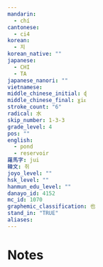 ```yaml
---
mandarin:
  - chí
cantonese:
  - ci4
korean:
  - 지
korean_native: ""
japanese:
  - CHI
  - TA
japanese_nanori: ""
vietnamese:
middle_chinese_initial: ɖ
middle_chinese_final: ɣiᴇ
stroke_count: "6"
radical: 水
skip_number: 1-3-3
grade_level: 4
pos: ""
english:
  - pond
  - reservoir
羅馬字: jui
韓文: 쥐
joyo_level: ""
hsk_level: ""
hanmun_edu_level: ""
danayo_id: 4152
mc_id: 1070
graphemic_classification: 也
stand_in: "TRUE"
aliases:
---
```


# Notes
